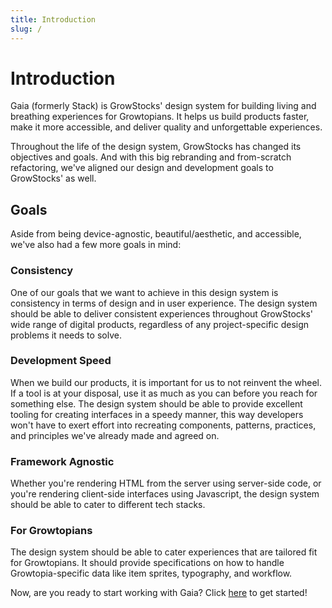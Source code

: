 ```yaml
---
title: Introduction
slug: /
---
```

# Introduction
Gaia (formerly Stack) is GrowStocks' design system for building living and breathing experiences for Growtopians. It
helps us build products faster, make it more accessible, and deliver quality and unforgettable experiences.

Throughout the life of the design system, GrowStocks has changed its objectives and goals. And with this big rebranding
and from-scratch refactoring, we've aligned our design and development goals to GrowStocks' as well.

## Goals
Aside from being device-agnostic, beautiful/aesthetic, and accessible, we've also had a few more goals in mind:

### Consistency
One of our goals that we want to achieve in this design system is consistency in terms of design and in user experience.
The design system should be able to deliver consistent
experiences throughout GrowStocks' wide range of digital products, regardless of any project-specific design problems it
needs to solve.

### Development Speed
When we build our products, it is important for us to not reinvent the wheel. If a tool is at your disposal, use it as
much as you can before you reach for something else. The design system should be able to provide excellent tooling for creating
interfaces in a speedy manner, this way developers won't have to exert effort into recreating components, patterns,
practices, and principles we've already made and agreed on.

### Framework Agnostic
Whether you're rendering HTML from the server using server-side code, or you're rendering client-side interfaces using Javascript, the design system should be able to cater to different tech stacks.

### For Growtopians
The design system should be able to cater experiences that are tailored fit for Growtopians. It should provide specifications on how
to handle Growtopia-specific data like item sprites, typography, and workflow.

Now, are you ready to start working with Gaia? Click [here](getting-started/setup.md) to get started!